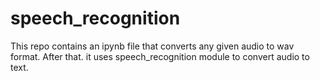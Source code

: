 # speech_recognition
This repo contains an ipynb file that converts any given audio to wav format. After that. it uses speech_recognition module to convert audio to text.
